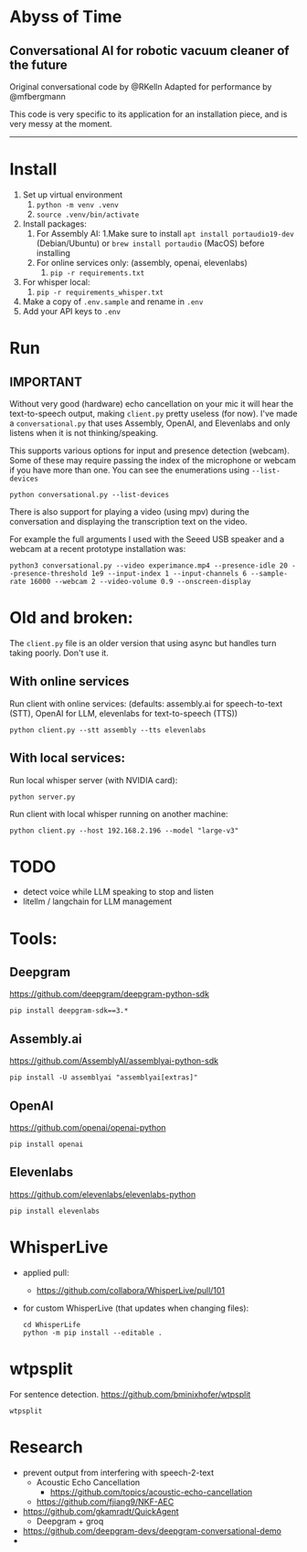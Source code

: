 # Abyss of Time
## Conversational AI for robotic vacuum cleaner of the future

Original conversational code by @RKelln
Adapted for performance by @mfbergmann

This code is very specific to its application for an installation piece, and is very messy at the moment.

---

# Install

1. Set up virtual environment
   1. `python -m venv .venv`
   2. `source .venv/bin/activate`
2. Install packages:
   1. For Assembly AI:
      1.Make sure to install `apt install portaudio19-dev` (Debian/Ubuntu) or
        `brew install portaudio` (MacOS) before installing
   2. For online services only: (assembly, openai, elevenlabs)
      1.  `pip -r requirements.txt`
  1.  For whisper local:
      1.  `pip -r requirements_whisper.txt`
3. Make a copy of `.env.sample` and rename in `.env`
4. Add your API keys to `.env`


# Run

## IMPORTANT

Without very good (hardware) echo cancellation on your mic it will hear the text-to-speech output, making `client.py` pretty useless (for now). I've made a `conversational.py` that uses Assembly, OpenAI, and Elevenlabs and only listens when it is not thinking/speaking.

This supports various options for input and presence detection (webcam). Some of these may require passing the index of the microphone or webcam if you have more than one. You can see the enumerations using `--list-devices`
```
python conversational.py --list-devices
```

There is also support for playing a video (using mpv) during the conversation and displaying the transcription text on the video.

For example the full arguments I used with the Seeed USB speaker and a webcam at a recent prototype installation was:
```
python3 conversational.py --video experimance.mp4 --presence-idle 20 --presence-threshold 1e9 --input-index 1 --input-channels 6 --sample-rate 16000 --webcam 2 --video-volume 0.9 --onscreen-display
```

# Old and broken:

The `client.py` file is an older version that using async but handles turn taking poorly. Don't use it.

## With online services
Run client with online services:
(defaults: assembly.ai for speech-to-text (STT), OpenAI for LLM, elevenlabs for text-to-speech (TTS))
```
python client.py --stt assembly --tts elevenlabs
```

## With local services:
Run local whisper server (with NVIDIA card):
```
python server.py
```

Run client with local whisper running on another machine:
```
python client.py --host 192.168.2.196 --model "large-v3"
```

# TODO

- detect voice while LLM speaking to stop and listen
- litellm / langchain for LLM management

# Tools:

## Deepgram
https://github.com/deepgram/deepgram-python-sdk
```
pip install deepgram-sdk==3.*
```

## Assembly.ai
https://github.com/AssemblyAI/assemblyai-python-sdk
```
pip install -U assemblyai "assemblyai[extras]"
```

## OpenAI 
https://github.com/openai/openai-python
```
pip install openai
```

## Elevenlabs
https://github.com/elevenlabs/elevenlabs-python
```
pip install elevenlabs
```

# WhisperLive

- applied pull:
  -  https://github.com/collabora/WhisperLive/pull/101
  
- for custom WhisperLive (that updates when changing files):
  ```
  cd WhisperLife
  python -m pip install --editable .
  ```


# wtpsplit
For sentence detection.
https://github.com/bminixhofer/wtpsplit
```
wtpsplit
```

# Research

- prevent output from interfering with speech-2-text
  - Acoustic Echo Cancellation
    - https://github.com/topics/acoustic-echo-cancellation 
  - https://github.com/fjiang9/NKF-AEC
- https://github.com/gkamradt/QuickAgent
  - Deepgram + groq
- https://github.com/deepgram-devs/deepgram-conversational-demo
- 

